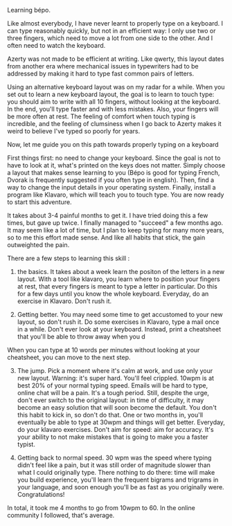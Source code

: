 Learning bépo.

Like almost everybody, I have never learnt to properly type on a keyboard. I can type reasonably quickly, but not in an efficient way: I only use two or three fingers, which need to move a lot from one side to the other. And I often need to watch the keyboard. 

Azerty was not made to be efficient at writing. Like qwerty, this layout dates from another era where mechanical issues in typewriters had to be addressed by making it hard to type fast common pairs of letters.

Using an alternative keyboard layout was on my radar for a while. When you set out to learn a new keyboard layout, the goal is to learn to touch type: you should aim to write with all 10 fingers, without looking at the keyboard. In the end, you'll type faster and with less mistakes. Also, your fingers will be more often at rest. The feeling of comfort when touch typing is incredible, and the feeling of clumsiness when I go back to Azerty makes it weird to believe I've typed so poorly for years.


Now, let me guide you on this path towards properly typing on a keyboard

First things first: no need to change your keyboard. Since the goal is not to have to look at it, what's printed on the keys does not matter. Simply choose a layout that makes sense learning to you (Bépo is good for typing French, Dvorak is frequently suggested if you often type in english). Then, find a way to change the input details in your operating system. Finally, install a program like Klavaro, which will teach you to touch type. You are now ready to start this adventure.

It takes about 3-4 painful months to get it. I have tried doing this a few times, but gave up twice. I finally managed to "succeed" a few months ago. It may seem like a lot of time, but I plan to keep typing for many more years, so to me this effort made sense. And like all habits that stick, the gain outweighted the pain.

There are a few steps to learning this skill :

1) the basics. It takes about a week learn the positon of the letters in a new layout. With a tool like klavaro, you learn where to position your fingers at rest, that every fingers is meant to type a letter in particular. Do this for a few days until you know the whole keyboard. Everyday, do an exercise in Klavaro. Don't rush it.

2) Getting better. You may need some time to get accustomed to your new layout, so don't rush it. Do some exercises in Klavaro, type a mail once in a while. Don't ever look at your keyboard. Instead, print a cheatsheet that you'll be able to throw away when you d

When you can type at 10 words per minutes without looking at your cheatsheet, you can move to the next step. 

3) The jump. Pick a moment where it's calm at work, and use only your new layout. Warning: it's super hard. You'll feel crippled. 10wpm is at best 20% of your normal typing speed. Emails will be hard to type, online chat will be a pain. It's a tough period. Still, despite the urge, don't ever switch to the original layout: in time of difficulty, it may become an easy solution that will soon become the default. You don't this habit to kick in, so don't do that. One or two months in, you'll eventually be able to type at 30wpm and things will get better. Everyday, do your klavaro exercises. Don't aim for speed: aim for accuracy. It's your ability to not make mistakes that is going to make you a faster typist.

3) Getting back to normal speed. 30 wpm was the speed where typing didn't feel like a pain, but it was still order of magnitude slower than what I could originally type. There nothing to do there: time will make you build experience, you'll learn the frequent bigrams and trigrams in your language, and soon enough you'll be as fast as you originally were. Congratulations!

In total, it took me 4 months to go from 10wpm to 60. In the online community I followed, that's average.

